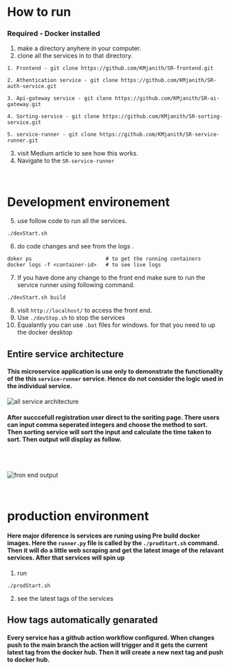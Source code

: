 # How to run

### Required - Docker installed

1. make a directory anyhere in your computer.
2. clone all the services in to that directory.

```
1. Frontend - git clone https://github.com/KMjanith/SR-frontend.git
```

```
2. Athentication service - git clone https://github.com/KMjanith/SR-auth-service.git
```

```
3. Api-gateway service - git clone https://github.com/KMjanith/SR-ai-gateway.git
```

```
4. Sorting-service - git clone https://github.com/KMjanith/SR-sorting-service.git
```

```
5. service-runner - git clone https://github.com/KMjanith/SR-service-runner.git
```

3. visit Medium article to see how this works.
4. Navigate to the `SR-service-runner`

</br>

# Development environement

5. use follow code to run all the services.

```
./devStart.sh
```

6. do code changes and see from the logs .

```
doker ps                        # to get the running containers
docker logs -f <container-id>   # to see live logs
```

7. If you have done any change to the front end make sure to run the service runner using following command.

```
./devStart.sh build
```

8. visit `http://localhost/` to access the front end.
9. Use `./devStop.sh` to stop the services
10. Equalantly you can use `.bat` files for windows. for that you need to up the docker desktop

## Entire service architecture

#### This microservice application is use only to demonstrate the functionality of the this `service-runner` service. Hence do not consider the logic used in the individual service.

![all service architecture](286358e4-c488-4404-8c9e-6e18ef9be020.png)

#### After succcefull registration user direct to the soriting page. There users can input comma seperated integers and choose the method to sort. Then sorting service will sort the input and calculate the time taken to sort. Then output will display as follow.

</br>
</br>

![fron end output](front-end-output.png)

</br>

# production environment

#### Here major diference is services are runing using Pre build docker images. Here the `runner.py` file is called by the `./prodStart.sh` command. Then it will do a little web scraping and get the latest image of the relavant services. After that services will spin up

1. run

```
./prodStart.sh
```

2. see the latest tags of the services

## How tags automatically genarated

#### Every service has a github action workflow configured. When changes push to the main branch the action will trigger and it gets the current latest tag from the docker hub. Then it will create a new next tag and push to docker hub.
